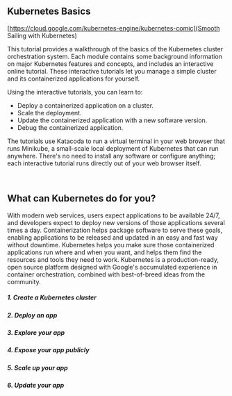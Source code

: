 <h2>Kubernetes Basics</h2>

[https://cloud.google.com/kubernetes-engine/kubernetes-comic](Smooth Sailing with Kubernetes)

<p>This tutorial provides a walkthrough of the basics of the Kubernetes cluster orchestration system. Each module contains some background information on major Kubernetes features and concepts, and includes an interactive online tutorial. These interactive tutorials let you manage a simple cluster and its containerized applications for yourself.</p>
<p>Using the interactive tutorials, you can learn to:</p>
<ul>
<li>Deploy a containerized application on a cluster.</li>
<li>Scale the deployment.</li>
<li>Update the containerized application with a new software version.</li>
<li>Debug the containerized application.</li>
</ul>
<p>The tutorials use Katacoda to run a virtual terminal in your web browser that runs Minikube, a small-scale local deployment of Kubernetes that can run anywhere. There's no need to install any software or configure anything; each interactive tutorial runs directly out of your web browser itself.</p>
<br>

<h2>What can Kubernetes do for you?</h2>
<p>With modern web services, users expect applications to be available 24/7, and developers expect to deploy new versions of those applications several times a day. Containerization helps package software to serve these goals, enabling applications to be released and updated in an easy and fast way without downtime. Kubernetes helps you make sure those containerized applications run where and when you want, and helps them find the resources and tools they need to work. Kubernetes is a production-ready, open source platform designed with Google's accumulated experience in container orchestration, combined with best-of-breed ideas from the community.</p>

<h5>1. Create a Kubernetes cluster</h5>
<h5>2. Deploy an app</h5>
<h5>3. Explore your app</h5>
<h5>4. Expose your app publicly</h5>
<h5>5. Scale up your app</h5>
<h5>6. Update your app</h5>
